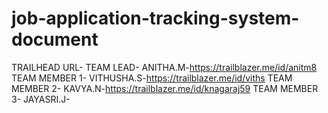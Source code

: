 # job-application-tracking-system-document
TRAILHEAD URL-
TEAM LEAD- ANITHA.M-https://trailblazer.me/id/anitm8
TEAM MEMBER 1- VITHUSHA.S-https://trailblazer.me/id/viths
TEAM MEMBER 2- KAVYA.N-https://trailblazer.me/id/knagaraj59
TEAM MEMBER 3- JAYASRI.J-
